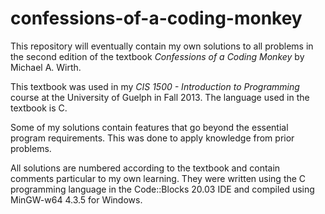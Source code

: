 # confessions-of-a-coding-monkey

This repository will eventually contain my own solutions to all problems in the second edition of the textbook *Confessions of a Coding Monkey* by Michael A. Wirth. 

This textbook was used in my *CIS 1500 - Introduction to Programming* course at the University of Guelph in Fall 2013. The language used in the textbook is C.

Some of my solutions contain features that go beyond the essential program requirements. This was done to apply knowledge from prior problems.

All solutions are numbered according to the textbook and contain comments particular to my own learning. They were written using the C programming language in the Code::Blocks 20.03 IDE and compiled using MinGW-w64 4.3.5 for Windows.
